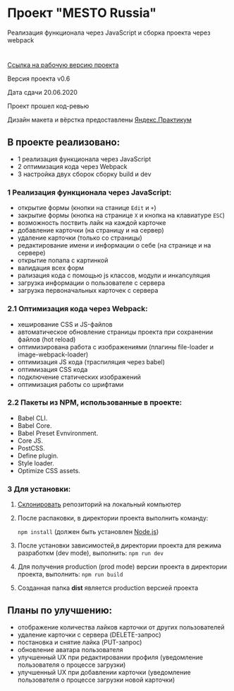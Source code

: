 # Проект "MESTO Russia"
Реализация функционала через JavaScript и сборка проекта через webpack
# 

[Ссылка на рабочую версию проекта](https://rodin-anatoliy.github.io/mesto/)

Версия проекта v0.6

Дата сдачи 20.06.2020

Проект прошел код-ревью

Дизайн макета и вёрстка предоставлены [Яндекс.Практикум](https://praktikum.yandex.ru/)

## В проекте реализовано:
- 1 реализация функционала через JavaScript
- 2 оптимизация кода через Webpack
- 3 настройка двух сборок сборку build и dev

### 1 Реализация функционала через JavaScript:
- открытие формы (кнопки на станице ```Edit``` и ```+```)
- закрытие формы (кнопка на странице ```Х``` и кнопка на клавиатуре ```ESC```)
- возможность поствить лайк на каждой карточке
- добавление карточки (на страницу и на сервер)
- удаление карточки (только со страницы)
- редактирование имени и информации о себе (на странице и на сервере)
- открытие попапа с картинкой
- валидация всех форм
- рализация кода с помощью js классов, модули и инкапсуляция
- загрузка информации о пользователе с сервера
- загрузка первоначальных карточек с сервера

### 2.1 Оптимизация кода через Webpack:
- хеширование CSS и JS-файлов
- автоматическое обновление страницы проекта при сохранении файлов (hot reload)
- оптимизирована работа с изображениями (плагины file-loader и image-webpack-loader)
- оптимизация JS кода (траспиляция через babel)
- оптимизация CSS кода
- подключение статических изображений
- оптимизация работы со шрифтами

### 2.2 Пакеты из NPM, использованные в проекте:
- Babel CLI.
- Babel Core.
- Babel Preset Evnvironment.
- Сore JS.
- PostCSS.
- Define plugin.
- Style loader.
- Optimize CSS assets.

### 3 Для установки:
1. [Склонировать](https://git-scm.com/book/ru/v2/Appendix-C%3A-%D0%9A%D0%BE%D0%BC%D0%B0%D0%BD%D0%B4%D1%8B-Git-%D0%9A%D0%BB%D0%BE%D0%BD%D0%B8%D1%80%D0%BE%D0%B2%D0%B0%D0%BD%D0%B8%D0%B5-%D0%B8-%D1%81%D0%BE%D0%B7%D0%B4%D0%B0%D0%BD%D0%B8%D0%B5-%D1%80%D0%B5%D0%BF%D0%BE%D0%B7%D0%B8%D1%82%D0%BE%D1%80%D0%B8%D0%B5%D0%B2) репозиторий на локальный компьютер
1. После распаковки, в директории проекта выполнить команду: 

    ```npm install``` 
(должен быть установлен [Node.js](https://nodejs.org/en/))
2. После установки зависимостей,в директории проекта для режима разработкм (dev mode), выполнить:
    ```npm run dev```
3. Для получения production (prod mode) версии проекта в директории проекта, выполнить:
    ```npm run build```
4. Созданная папка **dist** является production версией проекта

## Планы по улучшению:
- отображение количества лайков карточки от других пользователей
- удаление карточки с сервера (DELETE-запрос)
- постановка и снятие лайка (PUT-запрос)
- обновление аватара пользователя
- улучшенный UX при редактировании профиля (уведомление пользователя о процессе загрузки)
- улучшенный UX при добавлении карточки (уведомление пользователя о процессе загрузки новой карточки)
